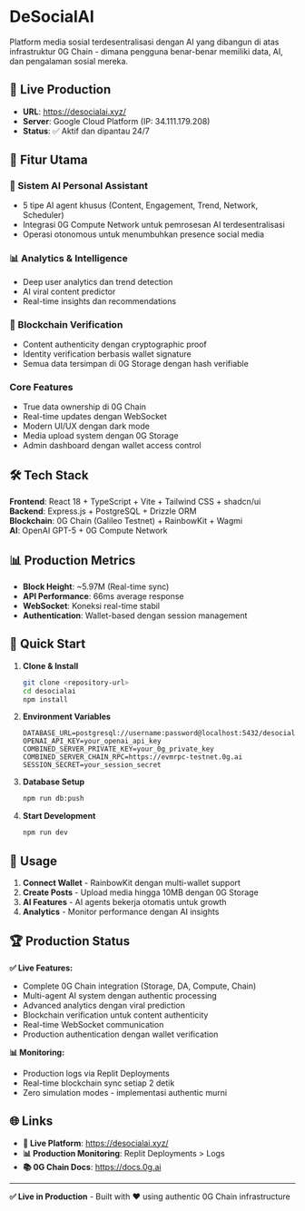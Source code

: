 # DeSocialAI

Platform media sosial terdesentralisasi dengan AI yang dibangun di atas infrastruktur 0G Chain - dimana pengguna benar-benar memiliki data, AI, dan pengalaman sosial mereka.

## 🚀 Live Production
- **URL**: https://desocialai.xyz/
- **Server**: Google Cloud Platform (IP: 34.111.179.208)
- **Status**: ✅ Aktif dan dipantau 24/7

## 🌟 Fitur Utama

### **🤖 Sistem AI Personal Assistant**
- 5 tipe AI agent khusus (Content, Engagement, Trend, Network, Scheduler)
- Integrasi 0G Compute Network untuk pemrosesan AI terdesentralisasi
- Operasi otonomous untuk menumbuhkan presence social media

### **📊 Analytics & Intelligence**
- Deep user analytics dan trend detection
- AI viral content predictor
- Real-time insights dan recommendations

### **🔐 Blockchain Verification**
- Content authenticity dengan cryptographic proof
- Identity verification berbasis wallet signature
- Semua data tersimpan di 0G Storage dengan hash verifiable

### **Core Features**
- True data ownership di 0G Chain
- Real-time updates dengan WebSocket
- Modern UI/UX dengan dark mode
- Media upload system dengan 0G Storage
- Admin dashboard dengan wallet access control

## 🛠️ Tech Stack

**Frontend**: React 18 + TypeScript + Vite + Tailwind CSS + shadcn/ui  
**Backend**: Express.js + PostgreSQL + Drizzle ORM  
**Blockchain**: 0G Chain (Galileo Testnet) + RainbowKit + Wagmi  
**AI**: OpenAI GPT-5 + 0G Compute Network

## 📊 Production Metrics
- **Block Height**: ~5.97M (Real-time sync)
- **API Performance**: 66ms average response
- **WebSocket**: Koneksi real-time stabil
- **Authentication**: Wallet-based dengan session management

## 🚀 Quick Start

1. **Clone & Install**
   ```bash
   git clone <repository-url>
   cd desocialai
   npm install
   ```

2. **Environment Variables**
   ```env
   DATABASE_URL=postgresql://username:password@localhost:5432/desocialai
   OPENAI_API_KEY=your_openai_api_key
   COMBINED_SERVER_PRIVATE_KEY=your_0g_private_key
   COMBINED_SERVER_CHAIN_RPC=https://evmrpc-testnet.0g.ai
   SESSION_SECRET=your_session_secret
   ```

3. **Database Setup**
   ```bash
   npm run db:push
   ```

4. **Start Development**
   ```bash
   npm run dev
   ```

## 📱 Usage

1. **Connect Wallet** - RainbowKit dengan multi-wallet support
2. **Create Posts** - Upload media hingga 10MB dengan 0G Storage
3. **AI Features** - AI agents bekerja otomatis untuk growth
4. **Analytics** - Monitor performance dengan AI insights

## 🏆 Production Status

**✅ Live Features:**
- Complete 0G Chain integration (Storage, DA, Compute, Chain)
- Multi-agent AI system dengan authentic processing
- Advanced analytics dengan viral prediction
- Blockchain verification untuk content authenticity  
- Real-time WebSocket communication
- Production authentication dengan wallet verification

**📊 Monitoring:**
- Production logs via Replit Deployments
- Real-time blockchain sync setiap 2 detik
- Zero simulation modes - implementasi authentic murni

## 🌐 Links

- **🚀 Live Platform**: https://desocialai.xyz/
- **📊 Production Monitoring**: Replit Deployments > Logs
- **📚 0G Chain Docs**: https://docs.0g.ai

---

**✅ Live in Production** - Built with ❤️ using authentic 0G Chain infrastructure